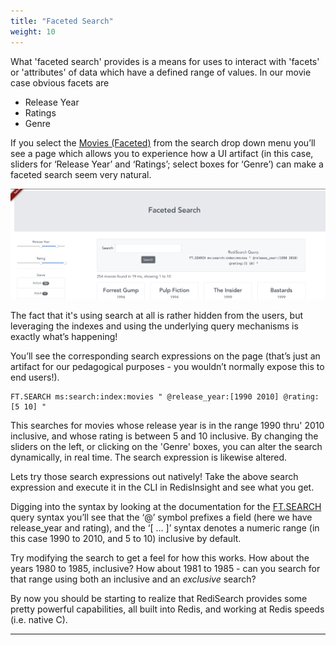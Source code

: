 ```yaml
---
title: "Faceted Search"
weight: 10
---
```

What 'faceted search' provides is a means for uses to interact with 'facets' or 'attributes' of data which have a defined range of values. In our movie case obvious facets are 

* Release Year
* Ratings
* Genre

If you select the [Movies (Faceted)] from the search drop down menu you’ll see a page which allows you to experience how a UI artifact (in this case, sliders for ‘Release Year’ and ‘Ratings’; select boxes for ‘Genre’) can make a faceted search seem very natural. 

![faceted-search]

The fact that it's using search at all is rather hidden from the users, but leveraging the indexes and using the underlying query mechanisms is exactly what’s happening!

You’ll see the corresponding search expressions on the page (that’s just an artifact for our pedagogical purposes - you wouldn’t normally expose this to end users!).

```
FT.SEARCH ms:search:index:movies " @release_year:[1990 2010] @rating:[5 10] "
```

This searches for movies whose release year is in the range 1990 thru' 2010 inclusive, and whose rating is between 5 and 10 inclusive. By changing the sliders on the left, or clicking on the 'Genre' boxes, you can alter the search dynamically, in real time. The search expression is likewise altered.

Lets try those search expressions out natively! Take the above search expression and execute it in the CLI in RedisInsight and see what you get.


Digging into the syntax by looking at the documentation for the [FT.SEARCH] query syntax you’ll see that the ‘@’ symbol prefixes a field (here we have release_year and rating), and the ‘[ … ]’ syntax denotes a numeric range (in this case 1990 to 2010, and 5 to 10) inclusive by default. 

Try modifying the search to get a feel for how this works. How about the years 1980 to 1985, inclusive? How about 1981 to 1985 - can you search for that range using both an inclusive and an _exclusive_ search?

By now you should be starting to realize that RediSearch provides some pretty powerful capabilities, all built into Redis, and working at Redis speeds (i.e. native C). 


----------
[faceted-search]: faceted-search.png
[FT.SEARCH]: https://oss.redislabs.com/redisearch/Commands.html#ftsearch
[Movies (Faceted)]: http://localhost:8080/search/movies/faceted
